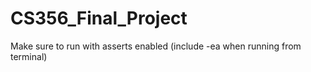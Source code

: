 # CS356_Final_Project

Make sure to run with asserts enabled (include -ea when running from terminal)